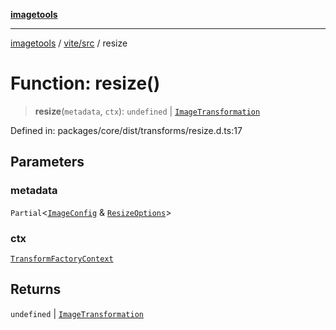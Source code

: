 [**imagetools**](../../../README.md)

***

[imagetools](../../../modules.md) / [vite/src](../README.md) / resize

# Function: resize()

> **resize**(`metadata`, `ctx`): `undefined` \| [`ImageTransformation`](../type-aliases/ImageTransformation.md)

Defined in: packages/core/dist/transforms/resize.d.ts:17

## Parameters

### metadata

`Partial`\<[`ImageConfig`](../type-aliases/ImageConfig.md) & [`ResizeOptions`](../interfaces/ResizeOptions.md)\>

### ctx

[`TransformFactoryContext`](../interfaces/TransformFactoryContext.md)

## Returns

`undefined` \| [`ImageTransformation`](../type-aliases/ImageTransformation.md)
